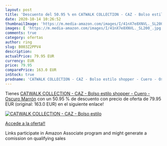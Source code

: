 ```yaml
---
layout: post
title: 'Descuento del 50.95 % en CATWALK COLLECTION - CAZ - Bolso estilo '
date: 2020-10-14 10:26:52
thumbnailImage: 'https://m.media-amazon.com/images/I/41nX7e8XNVL._SL200_.jpg'
images: [ 'https://m.media-amazon.com/images/I/41nX7e8XNVL._SL200_.jpg' ]
comments: true
category: ofertas
author: ring
slug: B003Z2PPV4
description:
actualPrice: 79.95 EUR
currency: EUR
price: 79.95
comparePrice: 163.0 EUR
inStock: true
prodname: 'CATWALK COLLECTION - CAZ - Bolso estilo shopper - Cuero - Oscuro Marrón'
---
```


Tienes [CATWALK COLLECTION - CAZ - Bolso estilo shopper - Cuero - Oscuro Marrón](https://www.amazon.es/dp/B003Z2PPV4/?tag=tolees-21) con un 50.95 % de descuento con precio de oferta de 79.95 EUR (original: 163.0 EUR) en el siguiente enlace!

[![CATWALK COLLECTION - CAZ - Bolso estilo ](https://m.media-amazon.com/images/I/41nX7e8XNVL._SL200_.jpg)](https://www.amazon.es/dp/B003Z2PPV4/?tag=tolees-21)

[Accede a la oferta!!](https://www.amazon.es/dp/B003Z2PPV4/?tag=tolees-21)

Links participate in Amazon Associate program and might generate a comission on qualifying sales



